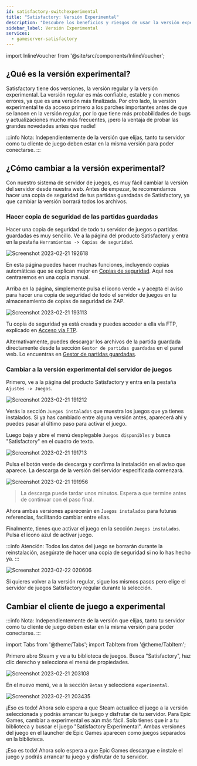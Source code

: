 ```yaml
---
id: satisfactory-switchexperimental
title: "Satisfactory: Versión Experimental"
description: "Descubre los beneficios y riesgos de usar la versión experimental de Satisfactory para acceder antes a las grandes actualizaciones y mejorar tu experiencia de juego → Aprende más ahora"
sidebar_label: Versión Experimental
services:
  - gameserver-satisfactory
---
```


import InlineVoucher from '@site/src/components/InlineVoucher';

## ¿Qué es la versión experimental?
Satisfactory tiene dos versiones, la versión regular y la versión experimental. La versión regular es más confiable, estable y con menos errores, ya que es una versión más finalizada. Por otro lado, la versión experimental te da acceso primero a los parches importantes antes de que se lancen en la versión regular, por lo que tiene más probabilidades de bugs y actualizaciones mucho más frecuentes, ¡pero la ventaja de probar las grandes novedades antes que nadie!

:::info
Nota: Independientemente de la versión que elijas, tanto tu servidor como tu cliente de juego deben estar en la misma versión para poder conectarse.
:::

<InlineVoucher />

## ¿Cómo cambiar a la versión experimental?
Con nuestro sistema de servidor de juegos, es muy fácil cambiar la versión del servidor desde nuestra web. Antes de empezar, te recomendamos hacer una copia de seguridad de tus partidas guardadas de Satisfactory, ya que cambiar la versión borrará todos los archivos.

### Hacer copia de seguridad de las partidas guardadas
Hacer una copia de seguridad de todo tu servidor de juegos o partidas guardadas es muy sencillo. Ve a la página del producto Satisfactory y entra en la pestaña `Herramientas -> Copias de seguridad`.

![Screenshot 2023-02-21 192618](https://screensaver01.zap-hosting.com/index.php/s/sMA9kQxoLoozsPa/preview)

En esta página puedes hacer muchas funciones, incluyendo copias automáticas que se explican mejor en [Copias de seguridad](gameserver-backups.md). Aquí nos centraremos en una copia manual.

Arriba en la página, simplemente pulsa el icono verde + y acepta el aviso para hacer una copia de seguridad de todo el servidor de juegos en tu almacenamiento de copias de seguridad de ZAP.

![Screenshot 2023-02-21 193113](https://screensaver01.zap-hosting.com/index.php/s/Gf2XRLzz46WNHHE/preview)

Tu copia de seguridad ya está creada y puedes acceder a ella vía FTP, explicado en [Acceso vía FTP](gameserver-ftpaccess.md).

Alternativamente, puedes descargar los archivos de la partida guardada directamente desde la sección `Gestor de partidas guardadas` en el panel web. Lo encuentras en [Gestor de partidas guardadas](satisfactory-savegame.md).

### Cambiar a la versión experimental del servidor de juegos
Primero, ve a la página del producto Satisfactory y entra en la pestaña `Ajustes -> Juegos`.

![Screenshot 2023-02-21 191212](https://screensaver01.zap-hosting.com/index.php/s/nyksz8LjPtRGq4w/preview)

Verás la sección `Juegos instalados` que muestra los juegos que ya tienes instalados. Si ya has cambiado entre alguna versión antes, aparecerá ahí y puedes pasar al último paso para activar el juego.

Luego baja y abre el menú desplegable `Juegos disponibles` y busca "Satisfactory" en el cuadro de texto.

![Screenshot 2023-02-21 191713](https://screensaver01.zap-hosting.com/index.php/s/CPein9Qctkwp8Yd/preview)

Pulsa el botón verde de descarga y confirma la instalación en el aviso que aparece. La descarga de la versión del servidor especificada comenzará.

![Screenshot 2023-02-21 191956](https://screensaver01.zap-hosting.com/index.php/s/C3zwiXf9THNpdDk/preview)

>La descarga puede tardar unos minutos. Espera a que termine antes de continuar con el paso final.

Ahora ambas versiones aparecerán en `Juegos instalados` para futuras referencias, facilitando cambiar entre ellas.

Finalmente, tienes que activar el juego en la sección `Juegos instalados`. Pulsa el icono azul de activar juego.

:::info
Atención: Todos los datos del juego se borrarán durante la reinstalación, asegúrate de hacer una copia de seguridad si no lo has hecho ya.
:::

![Screenshot 2023-02-22 020606](https://screensaver01.zap-hosting.com/index.php/s/nmJ56coL946CNBG/preview)

Si quieres volver a la versión regular, sigue los mismos pasos pero elige el servidor de juegos Satisfactory regular durante la selección.

## Cambiar el cliente de juego a experimental
:::info
Nota: Independientemente de la versión que elijas, tanto tu servidor como tu cliente de juego deben estar en la misma versión para poder conectarse.
:::

import Tabs from '@theme/Tabs';
import TabItem from '@theme/TabItem';

<Tabs>

<TabItem value="Steam" label="Steam" default>
Primero abre Steam y ve a tu biblioteca de juegos. Busca "Satisfactory", haz clic derecho y selecciona el menú de propiedades.

![Screenshot 2023-02-21 203108](https://screensaver01.zap-hosting.com/index.php/s/3iqTTQNQdNpX976/preview)

En el nuevo menú, ve a la sección `Betas` y selecciona `experimental`.

![Screenshot 2023-02-21 203435](https://screensaver01.zap-hosting.com/index.php/s/PnMTyGWqWd78iZa/preview)

¡Eso es todo! Ahora solo espera a que Steam actualice el juego a la versión seleccionada y podrás arrancar tu juego y disfrutar de tu servidor.
</TabItem>
<TabItem value="Epic Games" label="Epic Games">
Para Epic Games, cambiar a experimental es aún más fácil. Solo tienes que ir a tu biblioteca y buscar el juego "Satisfactory Experimental". Ambas versiones del juego en el launcher de Epic Games aparecen como juegos separados en la biblioteca.

¡Eso es todo! Ahora solo espera a que Epic Games descargue e instale el juego y podrás arrancar tu juego y disfrutar de tu servidor.

</TabItem>
</Tabs>

<InlineVoucher />